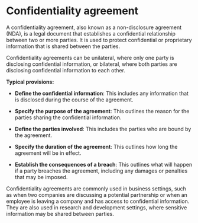 # Confidentiality agreement

A confidentiality agreement, also known as a non-disclosure agreement (NDA), is a legal document that establishes a confidential relationship between two or more parties. It is used to protect confidential or proprietary information that is shared between the parties.

Confidentiality agreements can be unilateral, where only one party is disclosing confidential information, or bilateral, where both parties are disclosing confidential information to each other.

**Typical provisions:**

* **Define the confidential information**: This includes any information that is disclosed during the course of the agreement.

* **Specify the purpose of the agreement**: This outlines the reason for the parties sharing the confidential information.

* **Define the parties involved**: This includes the parties who are bound by the agreement.

* **Specify the duration of the agreement**: This outlines how long the agreement will be in effect.

* **Establish the consequences of a breach**: This outlines what will happen if a party breaches the agreement, including any damages or penalties that may be imposed.

Confidentiality agreements are commonly used in business settings, such as when two companies are discussing a potential partnership or when an employee is leaving a company and has access to confidential information. They are also used in research and development settings, where sensitive information may be shared between parties.
